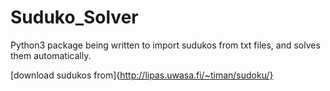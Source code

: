 # Suduko_Solver

Python3 package being written to import sudukos from txt files, and solves them automatically.

[download sudukos from]{http://lipas.uwasa.fi/~timan/sudoku/}
